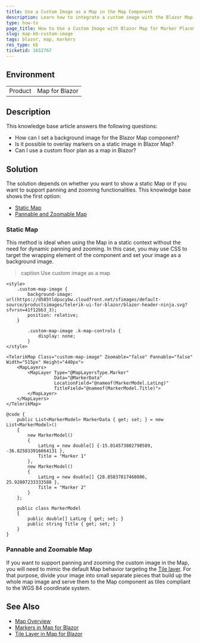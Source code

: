```yaml
---
title: Use a Custom Image as a Map in the Map Component
description: Learn how to integrate a custom image with the Blazor Map component for displaying markers on static images, such as building layouts.
type: how-to
page_title: How to Use a Custom Image with Blazor Map for Marker Placement
slug: map-kb-custom-image
tags: blazor, map, markers
res_type: kb
ticketid: 1652767
---
```


## Environment

<table>
    <tbody>
        <tr>
            <td>Product</td>
            <td>Map for Blazor</td>
        </tr>
    </tbody>
</table>

## Description

This knowledge base article answers the following questions:

- How can I set a background image for the Blazor Map component?
- Is it possible to overlay markers on a static image in Blazor Map?
- Can I use a custom floor plan as a map in Blazor?

## Solution

The solution depends on whether you want to show a static Map or if you want to support panning and zooming functionalities. This knowledge base shows the first option:

* [Static Map](#static-map)
* [Pannable and Zoomable Map](#pannable-and-zoomable-map)

### Static Map

This method is ideal when using the Map in a static context without the need for dynamic panning and zooming. In this case, you may use CSS to target the wrapping element of the component and set your image as a background image.

>caption Use custom image as a map

````RAZOR
<style>
    .custom-map-image {
        background-image: url(https://d585tldpucybw.cloudfront.net/sfimages/default-source/productsimages/telerik-ui-for-blazor/blazor-header-ninja.svg?sfvrsn=41f12bb3_3);
        position: relative;
    }

        .custom-map-image .k-map-controls {
            display: none;
        }
</style>

<TelerikMap Class="custom-map-image" Zoomable="false" Pannable="false" Width="515px" Height="440px">
    <MapLayers>
        <MapLayer Type="@MapLayersType.Marker"
                  Data="@MarkerData"
                  LocationField="@nameof(MarkerModel.LatLng)"
                  TitleField="@nameof(MarkerModel.Title)">
        </MapLayer>
    </MapLayers>
</TelerikMap>

@code {
    public List<MarkerModel> MarkerData { get; set; } = new List<MarkerModel>()
    {
        new MarkerModel()
        {
            LatLng = new double[] {-15.014573802798589, -36.825833916664131 },
            Title = "Marker 1"
        },
        new MarkerModel()
        {
            LatLng = new double[] {28.85837817460806, 25.92807233333588 },
            Title = "Marker 2"
        }
    };

    public class MarkerModel
    {
        public double[] LatLng { get; set; }
        public string Title { get; set; }
    }
}
````

### Pannable and Zoomable Map

If you want to support panning and zooming the custom image in the Map, you will need to mimic the default Map behavior targeting the [Tile layer](slug://components/map/layers/tile). For that purpose, divide your image into small separate pieces that build up the whole map image and serve them to the Map component as tiles compliant to the WGS 84 coordinate system.

## See Also

* [Map Overview](slug://components/map/overview)
* [Markers in Map for Blazor](slug://components/map/layers/marker)
* [Tile Layer in Map for Blazor](slug://components/map/layers/tile)
